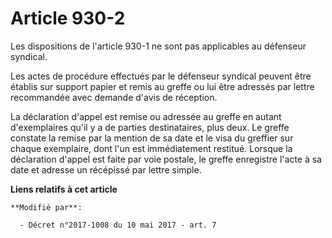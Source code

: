# Article 930-2

Les dispositions de l'article 930-1 ne sont pas applicables au défenseur syndical.

Les actes de procédure effectués par le défenseur syndical peuvent être établis sur support papier et remis au greffe ou lui
être adressés par lettre recommandée avec demande d'avis de réception.

La déclaration d'appel est remise ou adressée au greffe en autant d'exemplaires qu'il y a de parties destinataires, plus
deux. Le greffe constate la remise par la mention de sa date et le visa du greffier sur chaque exemplaire, dont l'un est
immédiatement restitué. Lorsque la déclaration d'appel est faite par voie postale, le greffe enregistre l'acte à sa date et
adresse un récépissé par lettre simple.

**Liens relatifs à cet article**

	**Modifié par**:

	  - Décret n°2017-1008 du 10 mai 2017 - art. 7
